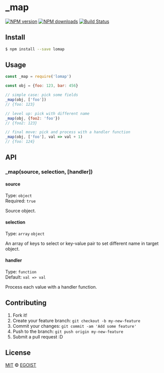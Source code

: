 # _map

[![NPM version](https://img.shields.io/npm/v/lomap.svg?style=flat-square)](https://npmjs.com/package/lomap) [![NPM downloads](https://img.shields.io/npm/dm/lomap.svg?style=flat-square)](https://npmjs.com/package/lomap) [![Build Status](https://img.shields.io/circleci/project/egoist/lomap/master.svg?style=flat-square)](https://circleci.com/gh/egoist/lomap)

## Install

```bash
$ npm install --save lomap
```

## Usage

```js
const _map = require('lomap')

const obj = {foo: 123, bar: 456}

// simple case: pick some fields
_map(obj, ['foo'])
// {foo: 123}

// level up: pick with different name
_map(obj, {foo2: 'foo'})
// {foo2: 123}

// final move: pick and process with a handler function
_map(obj, ['foo'], val => val + 1)
// {foo: 124}
```

## API

### _map(source, selection, [handler])

#### source

Type: `object`<br>
Required: `true`

Source object.

#### selection

Type: `array` `object`

An array of keys to select or key-value pair to set different name in target object.

#### handler

Type: `function`<br>
Default: `val => val`

Process each value with a handler function.

## Contributing

1. Fork it!
2. Create your feature branch: `git checkout -b my-new-feature`
3. Commit your changes: `git commit -am 'Add some feature'`
4. Push to the branch: `git push origin my-new-feature`
5. Submit a pull request :D

## License

[MIT](https://egoist.mit-license.org/) © [EGOIST](https://github.com/egoist)
